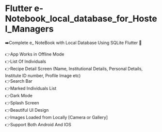 # Flutter e-Notebook_local_database_for_Hostel_Managers <br> 

➡️Complete e_ NoteBook with Local Database Using SQLite Flutter 📲 

👉App Works in Offline Mode <br> 
👉List Of Individuals <br> 
👉Recipe Detail Screen (Name, Institutional Details, Personal Details, Institute ID number, Profile Image etc)<br> 
👉Search Bar<br> 
👉Marked Individuals List<br> 
👉Dark Mode<br> 
👉Splash Screen<br> 
👉Beautiful UI Design<br> 
👉Images Loaded from Locally [Camera or Gallery]<br> 
👉Support Both Android And IOS <br> 




